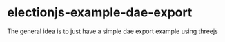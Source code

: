 # electionjs-example-dae-export

The general idea is to just have a simple dae export example using threejs

